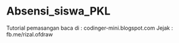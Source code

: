 # Absensi_siswa_PKL
Tutorial pemasangan baca di : codinger-mini.blogspot.com
Jejak : fb.me/rizal.ofdraw
